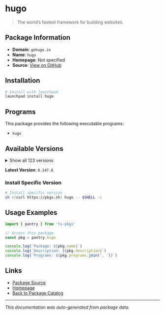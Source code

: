 # hugo

> The world’s fastest framework for building websites.

## Package Information

- **Domain**: `gohugo.io`
- **Name**: `hugo`
- **Homepage**: Not specified
- **Source**: [View on GitHub](https://github.com/pkgxdev/pantry/tree/main/projects/gohugo.io/package.yml)

## Installation

```bash
# Install with launchpad
launchpad install hugo
```

## Programs

This package provides the following executable programs:

- `hugo`

## Available Versions

<details>
<summary>Show all 123 versions</summary>

- `0.147.8`, `0.147.7`, `0.147.6`, `0.147.5`, `0.147.4`
- `0.147.3`, `0.147.2`, `0.147.1`, `0.147.0`, `0.146.7`
- `0.146.6`, `0.146.5`, `0.146.4`, `0.146.3`, `0.146.2`
- `0.146.1`, `0.146.0`, `0.145.0`, `0.144.2`, `0.144.1`
- `0.144.0`, `0.143.1`, `0.143.0`, `0.142.0`, `0.141.0`
- `0.140.2`, `0.140.1`, `0.140.0`, `0.139.5`, `0.139.4`
- `0.139.3`, `0.139.2`, `0.139.1`, `0.139.0`, `0.138.0`
- `0.137.1`, `0.137.0`, `0.136.5`, `0.136.4`, `0.136.3`
- `0.136.2`, `0.136.1`, `0.136.0`, `0.135.0`, `0.134.3`
- `0.134.2`, `0.134.1`, `0.134.0`, `0.133.1`, `0.133.0`
- `0.132.2`, `0.132.1`, `0.132.0`, `0.131.0`, `0.130.0`
- `0.129.0`, `0.128.2`, `0.128.1`, `0.128.0`, `0.127.0`
- `0.126.3`, `0.126.2`, `0.126.1`, `0.126.0`, `0.125.7`
- `0.125.6`, `0.125.5`, `0.125.4`, `0.125.3`, `0.125.2`
- `0.125.1`, `0.125.0`, `0.124.1`, `0.124.0`, `0.123.8`
- `0.123.7`, `0.123.6`, `0.123.5`, `0.123.4`, `0.123.3`
- `0.123.2`, `0.123.1`, `0.123.0`, `0.122.0`, `0.121.2`
- `0.121.1`, `0.121.0`, `0.120.4`, `0.120.3`, `0.120.2`
- `0.120.1`, `0.120.0`, `0.119.0`, `0.118.2`, `0.118.1`
- `0.118.0`, `0.116.1`, `0.116.0`, `0.115.4`, `0.115.3`
- `0.115.2`, `0.115.1`, `0.115.0`, `0.114.1`, `0.114.0`
- `0.113.0`, `0.112.7`, `0.112.6`, `0.112.5`, `0.112.4`
- `0.112.3`, `0.112.2`, `0.112.1`, `0.112.0`, `0.111.3`
- `0.111.2`, `0.111.1`, `0.111.0`, `0.109.0`, `0.108.0`
- `0.107.0`, `0.105.0`, `0.104.3`

</details>

**Latest Version**: `0.147.8`

### Install Specific Version

```bash
# Install specific version
sh <(curl https://pkgx.sh) hugo -- $SHELL -i
```

## Usage Examples

```typescript
import { pantry } from 'ts-pkgx'

// Access this package
const pkg = pantry.hugo

console.log(`Package: ${pkg.name}`)
console.log(`Description: ${pkg.description}`)
console.log(`Programs: ${pkg.programs.join(', ')}`)
```

## Links

- [Package Source](https://github.com/pkgxdev/pantry/tree/main/projects/gohugo.io/package.yml)
- [Homepage](#)
- [Back to Package Catalog](../../package-catalog.md)

---

*This documentation was auto-generated from package data.*
